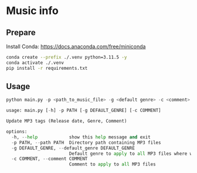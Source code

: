 # Music info

## Prepare

Install Conda: https://docs.anaconda.com/free/miniconda

```bash
conda create --prefix ./.venv python=3.11.5 -y
conda activate ./.venv
pip install -r requirements.txt
```

## Usage


```python
python main.py -p <path_to_music_file> -g <default genre> -c <comment>
```

```python
usage: main.py [-h] -p PATH [-g DEFAULT_GENRE] [-c COMMENT]

Update MP3 tags (Release date, Genre, Comment)

options:
  -h, --help            show this help message and exit
  -p PATH, --path PATH  Directory path containing MP3 files
  -g DEFAULT_GENRE, --default_genre DEFAULT_GENRE
                        Default genre to apply to all MP3 files where we cannot find genre information
  -c COMMENT, --comment COMMENT
                        Comment to apply to all MP3 files
```